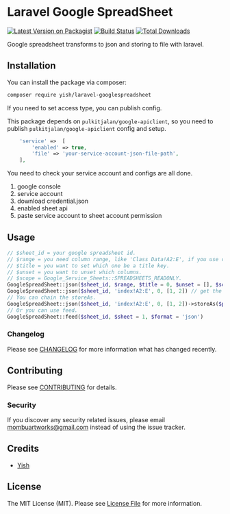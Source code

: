 # Laravel Google SpreadSheet

[![Latest Version on Packagist](https://img.shields.io/packagist/v/yish/laravel-googlespreadsheet.svg?style=flat-square)](https://packagist.org/packages/yish/laravel-googlespreadsheet)
[![Build Status](https://img.shields.io/travis/Mombuyish/laravel-googlespreadsheet/master.svg?style=flat-square)](https://travis-ci.org/Mombuyish/laravel-googlespreadsheet)
[![Total Downloads](https://img.shields.io/packagist/dt/yish/laravel-googlespreadsheet.svg?style=flat-square)](https://packagist.org/packages/yish/laravel-googlespreadsheet)

Google spreadsheet transforms to json and storing to file with laravel.

## Installation

You can install the package via composer:

```bash
composer require yish/laravel-googlespreadsheet
```

If you need to set access type, you can publish config.

This package depends on `pulkitjalan/google-apiclient`, so you need to publish `pulkitjalan/google-apiclient` config and setup.

``` php
    'service' =>  [
        'enabled' => true,
        'file' => 'your-service-account-json-file-path',
    ],
```

You need to check your service account and configs are all done.
1. google console
2. service account
3. download credential.json
4. enabled sheet api
5. paste service account to sheet account permission

## Usage

``` php
// $sheet_id = your google spreadsheet id.
// $range = you need column range, like 'Class Data!A2:E', if you use chinese, using double quote. "'首頁'!A2:E".
// $title = you want to set which one be a title key.
// $unset = you want to unset which columns. 
// $scope = Google_Service_Sheets::SPREADSHEETS_READONLY.
GoogleSpreadSheet::json($sheet_id, $range, $title = 0, $unset = [], $scope = null)
GoogleSpreadSheet::json($sheet_id, 'index!A2:E', 0, [1, 2]) // get the sheet and set 0 column to be title key, unset column 1 and column 2.
// You can chain the storeAs.
GoogleSpreadSheet::json($sheet_id, 'index!A2:E', 0, [1, 2])->storeAs($path, $disk = 'public')
// Or you can use feed.
GoogleSpreadSheet::feed($sheet_id, $sheet = 1, $format = 'json')
```

### Changelog

Please see [CHANGELOG](CHANGELOG.md) for more information what has changed recently.

## Contributing

Please see [CONTRIBUTING](CONTRIBUTING.md) for details.

### Security

If you discover any security related issues, please email mombuartworks@gmail.com instead of using the issue tracker.

## Credits

- [Yish](https://github.com/mombuyish)

## License

The MIT License (MIT). Please see [License File](LICENSE.md) for more information.
